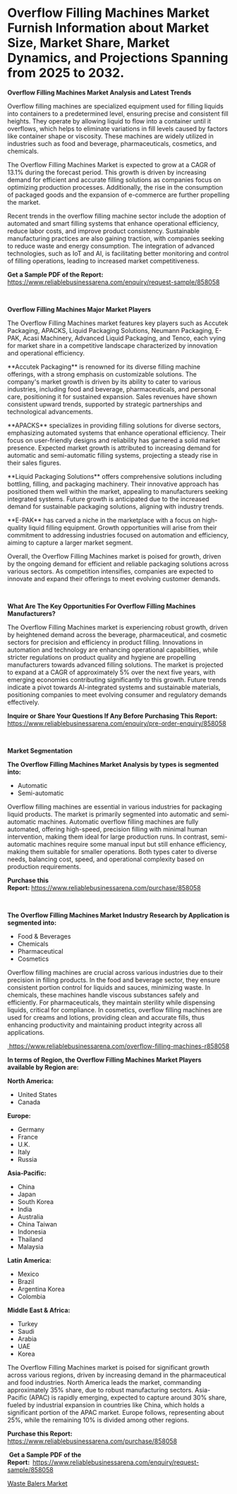 <p><h1>Overflow Filling Machines Market Furnish Information about Market Size, Market Share, Market Dynamics, and Projections Spanning from 2025 to 2032.</h1></p><p><strong>Overflow Filling Machines Market Analysis and Latest Trends</strong></p>
<p><p>Overflow filling machines are specialized equipment used for filling liquids into containers to a predetermined level, ensuring precise and consistent fill heights. They operate by allowing liquid to flow into a container until it overflows, which helps to eliminate variations in fill levels caused by factors like container shape or viscosity. These machines are widely utilized in industries such as food and beverage, pharmaceuticals, cosmetics, and chemicals.</p><p>The Overflow Filling Machines Market is expected to grow at a CAGR of 13.1% during the forecast period. This growth is driven by increasing demand for efficient and accurate filling solutions as companies focus on optimizing production processes. Additionally, the rise in the consumption of packaged goods and the expansion of e-commerce are further propelling the market. </p><p>Recent trends in the overflow filling machine sector include the adoption of automated and smart filling systems that enhance operational efficiency, reduce labor costs, and improve product consistency. Sustainable manufacturing practices are also gaining traction, with companies seeking to reduce waste and energy consumption. The integration of advanced technologies, such as IoT and AI, is facilitating better monitoring and control of filling operations, leading to increased market competitiveness.</p></p>
<p><strong>Get a Sample PDF of the Report:&nbsp;</strong> <a href="https://www.reliablebusinessarena.com/enquiry/request-sample/858058?utm_campaign=2483&utm_medium=2&utm_source=Github&utm_content=ia&utm_term=18022025&utm_id=overflow-filling-machines">https://www.reliablebusinessarena.com/enquiry/request-sample/858058</a></p>
<p>&nbsp;</p>
<p><strong>Overflow Filling Machines Major Market Players</strong></p>
<p><p>The Overflow Filling Machines market features key players such as Accutek Packaging, APACKS, Liquid Packaging Solutions, Neumann Packaging, E-PAK, Acasi Machinery, Advanced Liquid Packaging, and Tenco, each vying for market share in a competitive landscape characterized by innovation and operational efficiency.</p><p>**Accutek Packaging** is renowned for its diverse filling machine offerings, with a strong emphasis on customizable solutions. The company's market growth is driven by its ability to cater to various industries, including food and beverage, pharmaceuticals, and personal care, positioning it for sustained expansion. Sales revenues have shown consistent upward trends, supported by strategic partnerships and technological advancements.</p><p>**APACKS** specializes in providing filling solutions for diverse sectors, emphasizing automated systems that enhance operational efficiency. Their focus on user-friendly designs and reliability has garnered a solid market presence. Expected market growth is attributed to increasing demand for automatic and semi-automatic filling systems, projecting a steady rise in their sales figures.</p><p>**Liquid Packaging Solutions** offers comprehensive solutions including bottling, filling, and packaging machinery. Their innovative approach has positioned them well within the market, appealing to manufacturers seeking integrated systems. Future growth is anticipated due to the increased demand for sustainable packaging solutions, aligning with industry trends.</p><p>**E-PAK** has carved a niche in the marketplace with a focus on high-quality liquid filling equipment. Growth opportunities will arise from their commitment to addressing industries focused on automation and efficiency, aiming to capture a larger market segment.</p><p>Overall, the Overflow Filling Machines market is poised for growth, driven by the ongoing demand for efficient and reliable packaging solutions across various sectors. As competition intensifies, companies are expected to innovate and expand their offerings to meet evolving customer demands.</p></p>
<p>&nbsp;</p>
<p><strong>What Are The Key Opportunities For Overflow Filling Machines Manufacturers?</strong></p>
<p><p>The Overflow Filling Machines market is experiencing robust growth, driven by heightened demand across the beverage, pharmaceutical, and cosmetic sectors for precision and efficiency in product filling. Innovations in automation and technology are enhancing operational capabilities, while stricter regulations on product quality and hygiene are propelling manufacturers towards advanced filling solutions. The market is projected to expand at a CAGR of approximately 5% over the next five years, with emerging economies contributing significantly to this growth. Future trends indicate a pivot towards AI-integrated systems and sustainable materials, positioning companies to meet evolving consumer and regulatory demands effectively.</p></p>
<p><strong>Inquire or Share Your Questions If Any Before Purchasing This Report:</strong> <a href="https://www.reliablebusinessarena.com/enquiry/pre-order-enquiry/858058?utm_campaign=2483&utm_medium=2&utm_source=Github&utm_content=ia&utm_term=18022025&utm_id=overflow-filling-machines">https://www.reliablebusinessarena.com/enquiry/pre-order-enquiry/858058</a></p>
<p>&nbsp;</p>
<p><strong>Market Segmentation</strong></p>
<p><strong>The Overflow Filling Machines Market Analysis by types is segmented into:</strong></p>
<p><ul><li>Automatic</li><li>Semi-automatic</li></ul></p>
<p><p>Overflow filling machines are essential in various industries for packaging liquid products. The market is primarily segmented into automatic and semi-automatic machines. Automatic overflow filling machines are fully automated, offering high-speed, precision filling with minimal human intervention, making them ideal for large production runs. In contrast, semi-automatic machines require some manual input but still enhance efficiency, making them suitable for smaller operations. Both types cater to diverse needs, balancing cost, speed, and operational complexity based on production requirements.</p></p>
<p><strong>Purchase this Report:&nbsp;</strong><a href="https://www.reliablebusinessarena.com/purchase/858058?utm_campaign=2483&utm_medium=2&utm_source=Github&utm_content=ia&utm_term=18022025&utm_id=overflow-filling-machines">https://www.reliablebusinessarena.com/purchase/858058</a></p>
<p>&nbsp;</p>
<p><strong>The Overflow Filling Machines Market Industry Research by Application is segmented into:</strong></p>
<p><ul><li>Food & Beverages</li><li>Chemicals</li><li>Pharmaceutical</li><li>Cosmetics</li></ul></p>
<p><p>Overflow filling machines are crucial across various industries due to their precision in filling products. In the food and beverage sector, they ensure consistent portion control for liquids and sauces, minimizing waste. In chemicals, these machines handle viscous substances safely and efficiently. For pharmaceuticals, they maintain sterility while dispensing liquids, critical for compliance. In cosmetics, overflow filling machines are used for creams and lotions, providing clean and accurate fills, thus enhancing productivity and maintaining product integrity across all applications.</p></p>
<p><a href="https://www.reliablebusinessarena.com/overflow-filling-machines-r858058?utm_campaign=2483&utm_medium=2&utm_source=Github&utm_content=ia&utm_term=18022025&utm_id=overflow-filling-machines">&nbsp;https://www.reliablebusinessarena.com/overflow-filling-machines-r858058</a></p>
<p><strong>In terms of Region, the Overflow Filling Machines Market Players available by Region are:</strong></p>
<p>
    <p> <strong> North America: </strong>
        <ul>
            <li>United States</li>
            <li>Canada</li>
        </ul>
        </p> 
    <p> <strong> Europe: </strong>
        <ul>
            <li>Germany</li>
            <li>France</li>
            <li>U.K.</li>
            <li>Italy</li>
            <li>Russia</li>
        </ul>
        </p> 
    <p> <strong> Asia-Pacific: </strong>
        <ul>
            <li>China</li>
            <li>Japan</li>
            <li>South Korea</li>
            <li>India</li>
            <li>Australia</li>
            <li>China Taiwan</li>
            <li>Indonesia</li>
            <li>Thailand</li>
            <li>Malaysia</li>
        </ul>
        </p> 
    <p> <strong> Latin America: </strong>
        <ul>
            <li>Mexico</li>
            <li>Brazil</li>
            <li>Argentina Korea</li>
            <li>Colombia</li>
        </ul>
        </p> 
    <p> <strong> Middle East & Africa: </strong>
        <ul>
            <li>Turkey</li>
            <li>Saudi</li>
            <li>Arabia</li>
            <li>UAE</li>
            <li>Korea</li>
        </ul>
    </p>
    </p>
<p><p>The Overflow Filling Machines market is poised for significant growth across various regions, driven by increasing demand in the pharmaceutical and food industries. North America leads the market, commanding approximately 35% share, due to robust manufacturing sectors. Asia-Pacific (APAC) is rapidly emerging, expected to capture around 30% share, fueled by industrial expansion in countries like China, which holds a significant portion of the APAC market. Europe follows, representing about 25%, while the remaining 10% is divided among other regions.</p></p>
<p><strong>Purchase this Report: </strong><a href="https://www.reliablebusinessarena.com/purchase/858058?utm_campaign=2483&utm_medium=2&utm_source=Github&utm_content=ia&utm_term=18022025&utm_id=overflow-filling-machines">https://www.reliablebusinessarena.com/purchase/858058</a></p>
<p>&nbsp;<strong>Get a Sample PDF of the Report:&nbsp;&nbsp;</strong><a href="https://www.reliablebusinessarena.com/enquiry/request-sample/858058?utm_campaign=2483&utm_medium=2&utm_source=Github&utm_content=ia&utm_term=18022025&utm_id=overflow-filling-machines">https://www.reliablebusinessarena.com/enquiry/request-sample/858058</a></p>
<p><strong></strong></p>
<p><p><a href="https://github.com/klaassenmackenzie6/Market-Research-Report-List-1/blob/main/waste-balers-market.md?utm_campaign=2483&utm_medium=2&utm_source=Github&utm_content=ia&utm_term=18022025&utm_id=overflow-filling-machines">Waste Balers Market</a></p></p>